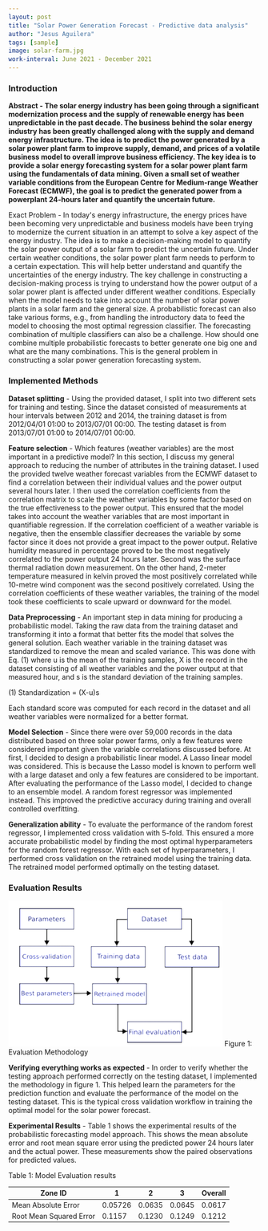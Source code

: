 ```yaml
---
layout: post
title: "Solar Power Generation Forecast - Predictive data analysis"
author: "Jesus Aguilera"
tags: [sample]
image: solar-farm.jpg
work-interval: June 2021 - December 2021
---
```


<!-- A solar energy forecasting system that will predict the power generated by a collection of solar power plant
farms to improve the supply, demand, and prices of a volatile business model. Using a small set of weather
variables, the forecasting system is able to quantify the uncertain future. -->

### Introduction

__Abstract - The solar energy industry has been going through a significant modernization process and the supply of renewable energy has been unpredictable in the past decade. The business behind the solar energy industry has been greatly challenged along with the supply and demand energy infrastructure. The idea is to predict the power generated by a solar power plant farm to improve supply, demand, and prices of a volatile business model to overall improve business efficiency.
The key idea is to provide a solar energy forecasting system for a solar power plant farm using the fundamentals of data mining. Given a small set of weather variable conditions from the European Centre for Medium-range Weather Forecast (ECMWF), the goal is to predict the generated power from a powerplant 24-hours later and quantify the uncertain future.__

Exact Problem - In today's energy infrastructure, the energy prices have been becoming very unpredictable  and business models have been trying to modernize the current situation in an attempt to solve a key aspect of the energy industry. The idea is to make a decision-making model to quantify the solar power output of a solar farm to predict the uncertain future. Under certain weather conditions, the solar power plant farm needs to perform to a certain expectation. This will help better understand and quantify the uncertainties of the energy industry.
The key challenge in constructing a decision-making process is trying to understand how the power output of a solar power plant is affected under different weather conditions. Especially when the model needs to take into account the number of solar power plants in a solar farm and the general size. A probabilistic forecast can also take various forms, e.g., from handling the introductory data to feed the model to choosing the most optimal regression classifier. The forecasting combination of multiple classifiers can also be a challenge. How should one combine multiple probabilistic forecasts to better generate one big one and what are the many combinations. This is the general problem in constructing a solar power generation forecasting system.

### Implemented Methods

__Dataset splitting__ - Using the provided dataset, I split into two different sets for training and testing. Since the dataset consisted of measurements at hour intervals between 2012 and 2014, the training dataset is from 2012/04/01 01:00 to 2013/07/01 00:00. The testing dataset is from 2013/07/01 01:00 to 2014/07/01 00:00.

__Feature selection__ - Which features (weather variables) are the most important in a predictive model? In this section, I discuss my general approach to reducing the number of attributes in the training dataset. I used the provided twelve weather forecast variables from the ECMWF dataset to find a correlation between their individual values and the power output several hours later. I then used the correlation coefficients from the correlation matrix to scale the weather variables by some factor based on the true effectiveness to the power output. This ensured that the model takes into account the weather variables that are most important in quantifiable regression. If the correlation coefficient of a weather variable is negative, then the ensemble classifier decreases the variable by some factor since it does not provide a great impact to the power output. Relative humidity measured in percentage proved to be the most negatively correlated to the power output 24 hours later. Second was the surface thermal radiation down measurement. On the other hand, 2-meter temperature measured in kelvin proved the most positively correlated while 10-metre wind component was the second positively correlated. Using the correlation coefficients of these weather variables, the training of the model took these coefficients to scale upward or downward for the model.

__Data Preprocessing__ - An important step in data mining for producing a probabilistic model. Taking the raw data from the training dataset and transforming it into a format that better fits the model that solves the general solution. Each weather variable in the training dataset was standardized to remove the mean and scaled variance. This was done with Eq. (1) where u is the mean of the training samples, X is the record in the dataset consisting of all weather variables and the power output at that measured hour, and s is the standard deviation of the training samples.

(1)     Standardization = (X-u)s

Each standard score was computed for each record in the dataset and all weather variables were normalized for a better format.

__Model Selection__ - Since there were over 59,000 records in the data distributed based on three solar power farms, only a few features were considered important given the variable correlations discussed before. At first, I decided to design a probabilistic linear model. A Lasso linear model was considered. This is because the Lasso model is known to perform well with a large dataset and only a few features are considered to be important. After evaluating the performance of the Lasso model, I decided to change to an ensemble model. A random forest regressor was implemented instead. This improved the predictive accuracy during training and overall controlled overfitting.

__Generalization ability__ - To evaluate the performance of the random forest regressor, I implemented cross validation with 5-fold. This ensured a more accurate probabilistic model by finding the most optimal hyperparameters for the random forest regressor. With each set of hyperparameters, I performed cross validation on the retrained model using the training data. The retrained model performed optimally on the testing dataset.

### Evaluation Results

![Evaluation Methodology](assets/img/evaluation-methodology.png)
Figure 1: Evaluation Methodology

__Verifying everything works as expected__ - In order to verify whether the testing approach performed correctly on the testing dataset, I implemented the methodology in figure 1. This helped learn the parameters for the prediction function and evaluate the performance of the model on the testing dataset. This is the typical cross validation workflow in training the optimal model for the solar power forecast.

__Experimental Results__ - Table 1 shows the experimental results of the probabilistic forecasting model approach. This shows the mean absolute error and root mean square error using the predicted power 24 hours later and the actual power. These measurements show the paired observations for predicted values.

Table 1: Model Evaluation results

Zone ID | 1 | 2 | 3 | Overall
--- | --- | --- | --- | ---
Mean Absolute Error | 0.05726 | 0.0635 | 0.0645 | 0.0617
Root Mean Squared Error | 0.1157 | 0.1230 | 0.1249 | 0.1212
